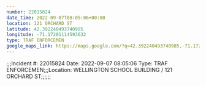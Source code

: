 ```yaml
---
number: 22015824
date_time: 2022-09-07T08:05:06+00:00
location: 121 ORCHARD ST
latitude: 42.392240493740985
longitude: -71.17201114593632
type: TRAF ENFORCEMEN
google_maps_link: https://maps.google.com/?q=42.392240493740985,-71.17201114593632
---
```


;;;Incident #: 22015824  Date: 2022-09-07 08:05:06  Type: TRAF ENFORCEMEN;;;Location: WELLINGTON SCHOOL BUILDING / 121 ORCHARD ST;;;;;;
